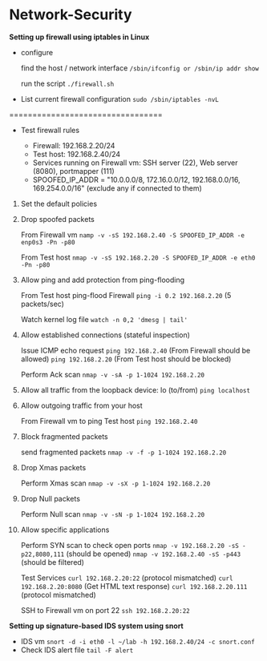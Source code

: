 # Network-Security

**Setting up firewall using iptables in Linux**

* configure

  find the host / network interface
  `/sbin/ifconfig or /sbin/ip addr show`

  run the script
  `./firewall.sh`

* List current firewall configuration
  `sudo /sbin/iptables -nvL`

=================================
* Test firewall rules

  - Firewall: 192.168.2.20/24
  - Test host: 192.168.2.40/24
  - Services running on Firewall vm: SSH server (22), Web server (8080), portmapper (111)
  - SPOOFED_IP_ADDR = "10.0.0.0/8, 172.16.0.0/12, 192.168.0.0/16, 169.254.0.0/16" (exclude any if connected to them)

1. Set the default policies

2. Drop spoofed packets

   From Firewall vm
   `namp -v -sS 192.168.2.40 -S SPOOFED_IP_ADDR -e enp0s3 -Pn -p80`

   From Test host
   `nmap -v -sS 192.168.2.20 -S SPOOFED_IP_ADDR -e eth0 -Pn -p80`


3. Allow ping and add protection from ping-flooding

   From Test host ping-flood Firewall
   `ping -i 0.2 192.168.2.20` (5 packets/sec)

   Watch kernel log file
   `watch -n 0,2 'dmesg | tail'`


4. Allow established connections (stateful inspection)

   Issue ICMP echo request 
   `ping 192.168.2.40` (From Firewall should be allowed)
   `ping 192.168.2.20` (From Test host should be blocked)

   Perform Ack scan
   `nmap -v -sA -p 1-1024 192.168.2.20`


5. Allow all traffic from the loopback device: lo (to/from)
   `ping localhost`


6. Allow outgoing traffic from your host

   From Firewall vm to ping Test host
   `ping 192.168.2.40`


7. Block fragmented packets

   send fragmented packets
   `nmap -v -f -p 1-1024 192.168.2.20`

8. Drop Xmas packets

   Perform Xmas scan
   `nmap -v -sX -p 1-1024 192.168.2.20`

9. Drop Null packets

   Perform Null scan
   `nmap -v -sN -p 1-1024 192.168.2.20`

10. Allow specific applications

    Perform SYN scan to check open ports
    `nmap -v 192.168.2.20 -sS -p22,8080,111` (should be opened)
    `nmap -v 192.168.2.40 -sS -p443` (should be filtered)

    Test Services
    `curl 192.168.2.20:22` (protocol mismatched)
    `curl 192.168.2.20:8080` (Get HTML text response)
    `curl 192.168.2.20.111` (protocol mismatched)

    SSH to Firewall vm on port 22
    `ssh 192.168.2.20:22`
  



**Setting up signature-based IDS system using snort**

* IDS vm `snort -d -i eth0 -l ~/lab -h 192.168.2.40/24 -c snort.conf`
* Check IDS alert file `tail -F alert`

